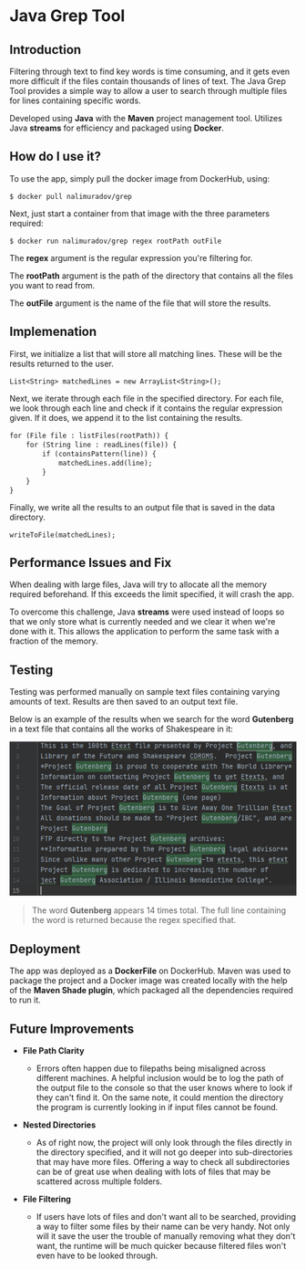 # Java Grep Tool

## Introduction
Filtering through text to find key words is time consuming, and it gets even more difficult if the files contain thousands of lines of text. The Java Grep Tool provides a simple way to allow a user to search through multiple files for lines containing specific words.

Developed using **Java** with the **Maven** project management tool. Utilizes Java **streams** for efficiency and packaged using **Docker**.

## How do I use it?
To use the app, simply pull the docker image from DockerHub, using:
```
$ docker pull nalimuradov/grep
```

Next, just start a container from that image with the three parameters required:
```
$ docker run nalimuradov/grep regex rootPath outFile
```

The **regex** argument is the regular expression you're filtering for.

The **rootPath** argument is the path of the directory that contains all the files you want to read from.

The **outFile** argument is the name of the file that will store the results.

## Implemenation
First, we initialize a list that will store all matching lines. These will be the results returned to the user.
```
List<String> matchedLines = new ArrayList<String>();
```

Next, we iterate through each file in the specified directory. For each file, we look through each line and check if it contains the regular expression given. If it does, we append it to the list containing the results.
```
for (File file : listFiles(rootPath)) {
    for (String line : readLines(file)) {
        if (containsPattern(line)) {
            matchedLines.add(line);
        }
    }
}
```

Finally, we write all the results to an output file that is saved in the data directory.
```
writeToFile(matchedLines);
```

## Performance Issues and Fix
When dealing with large files, Java will try to allocate all the memory required beforehand. If this exceeds the limit specified, it will crash the app. 

To overcome this challenge, Java **streams** were used instead of loops so that we only store what is currently needed and we clear it when we're done with it. This allows the application to perform the same task with a fraction of the memory.

## Testing
Testing was performed manually on sample text files containing varying amounts of text. Results are then saved to an output text file.

Below is an example of the results when we search for the word **Gutenberg** in a text file that contains all the works of Shakespeare in it: 

![Gutenberg Example](assets/gutenberg.png)
> The word **Gutenberg** appears 14 times total. The full line containing the word is returned because the regex specified that.

## Deployment
The app was deployed as a **DockerFile** on DockerHub. Maven was used to package the project and a Docker image was created locally with the help of the **Maven Shade plugin**, which packaged all the dependencies required to run it. 

## Future Improvements
* **File Path Clarity**
    * Errors often happen due to filepaths being misaligned across different machines. A helpful inclusion would be to log the path of the output file to the console so that the user knows where to look if they can't find it. On the same note, it could mention the directory the program is currently looking in if input files cannot be found.

* **Nested Directories**
    * As of right now, the project will only look through the files directly in the directory specified, and it will not go deeper into sub-directories that may have more files. Offering a way to check all subdirectories can be of great use when dealing with lots of files that may be scattered across multiple folders.

* **File Filtering**
    * If users have lots of files and don't want all to be searched, providing a way to filter some files by their name can be very handy. Not only will it save the user the trouble of manually removing what they don't want, the runtime will be much quicker because filtered files won't even have to be looked through.

